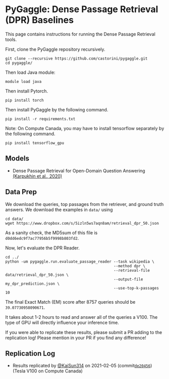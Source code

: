# PyGaggle: Dense Passage Retrieval (DPR) Baselines

This page contains instructions for running the Dense Passage Retrieval tools.

First, clone the PyGaggle repository recursively.

```
git clone --recursive https://github.com/castorini/pygaggle.git
cd pygaggle/
```
Then load Java module:
```
module load java
```
Then install Pytorch.
```
pip install torch
```
Then install PyGaggle by the following command.
```
pip install -r requirements.txt
```
Note: On Compute Canada, you may have to install tensorflow separately by the following command.
```
pip install tensorflow_gpu 
```

## Models

+ Dense Passage Retrieval for Open-Domain Question Answering [(Karpukhin et al., 2020)](https://arxiv.org/pdf/2004.04906.pdf)

## Data Prep

We download the queries, top passages from the retriever, and ground truth answers. We download the examples in `data/` using
```
cd data/
wget https://www.dropbox.com/s/5izln5ws7aqn8am/retrieval_dpr_50.json
```

As a sanity check, the MD5sum of this file is `d0dd6edc9f7ac77956b5f9998b803fd2`.

Now, let's evaluate the DPR Reader.

```
cd ../
python -um pygaggle.run.evaluate_passage_reader --task wikipedia \
                                                --method dpr \ 
                                                --retrieval-file data/retrieval_dpr_50.json \
                                                --output-file my_dpr_prediction.json \
                                                --use-top-k-passages 10
```

The final Exact Match (EM) score after 8757 queries should be `39.07730958090671`.

It takes about 1-2 hours to read and answer all of the queries a V100. 
The type of GPU will directly influence your inference time. 

If you were able to replicate these results, please submit a PR adding to the replication log!
Please mention in your PR if you find any difference!


## Replication Log

+ Results replicated by [@KaiSun314](https://github.com/KaiSun314) on 2021-02-05 (commit[`de20456`](https://github.com/castorini/pygaggle/commit/de2045635106abf104cd7adaf07525fd4f173a3b)) (Tesla V100 on Compute Canada)
